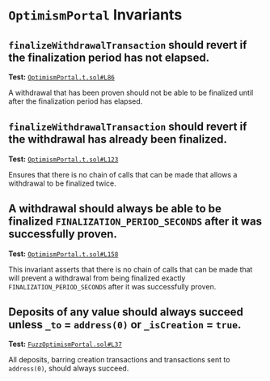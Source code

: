 # `OptimismPortal` Invariants
 
## `finalizeWithdrawalTransaction` should revert if the finalization period has not elapsed.
**Test:** [`OptimismPortal.t.sol#L86`](https://github.com/ethereum-optimism/optimism/tree/develop/packages/contracts-bedrock/contracts/test/invariants/OptimismPortal.t.sol#L86)

A withdrawal that has been proven should not be able to be finalized until after the finalization period has elapsed. 


## `finalizeWithdrawalTransaction` should revert if the withdrawal has already been finalized.
**Test:** [`OptimismPortal.t.sol#L123`](https://github.com/ethereum-optimism/optimism/tree/develop/packages/contracts-bedrock/contracts/test/invariants/OptimismPortal.t.sol#L123)

Ensures that there is no chain of calls that can be made that allows a withdrawal to be finalized twice. 


## A withdrawal should **always** be able to be finalized `FINALIZATION_PERIOD_SECONDS` after it was successfully proven.
**Test:** [`OptimismPortal.t.sol#L158`](https://github.com/ethereum-optimism/optimism/tree/develop/packages/contracts-bedrock/contracts/test/invariants/OptimismPortal.t.sol#L158)

This invariant asserts that there is no chain of calls that can be made that will prevent a withdrawal from being finalized exactly `FINALIZATION_PERIOD_SECONDS` after it was successfully proven. 
 
 
## Deposits of any value should always succeed unless `_to` = `address(0)` or `_isCreation` = `true`.
**Test:** [`FuzzOptimismPortal.sol#L37`](https://github.com/ethereum-optimism/optimism/tree/develop/packages/contracts-bedrock/contracts/echidna/FuzzOptimismPortal.sol#L37)

All deposits, barring creation transactions and transactions sent to `address(0)`, should always succeed. 
 